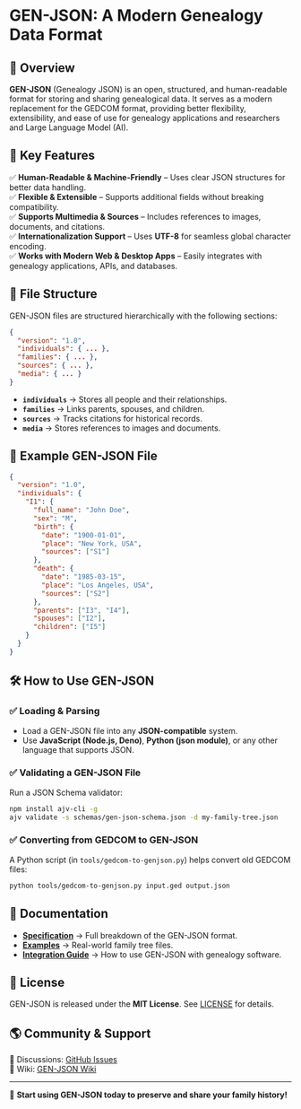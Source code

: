 # GEN-JSON: A Modern Genealogy Data Format

## 🌳 Overview
**GEN-JSON** (Genealogy JSON) is an open, structured, and human-readable format for storing and sharing genealogical data. It serves as a modern replacement for the GEDCOM format, providing better flexibility, extensibility, and ease of use for genealogy applications and researchers and Large Language Model (AI).

## 🔹 Key Features
✅ **Human-Readable & Machine-Friendly** – Uses clear JSON structures for better data handling.  
✅ **Flexible & Extensible** – Supports additional fields without breaking compatibility.  
✅ **Supports Multimedia & Sources** – Includes references to images, documents, and citations.  
✅ **Internationalization Support** – Uses **UTF-8** for seamless global character encoding.  
✅ **Works with Modern Web & Desktop Apps** – Easily integrates with genealogy applications, APIs, and databases.

## 📂 File Structure
GEN-JSON files are structured hierarchically with the following sections:

```json
{
  "version": "1.0",
  "individuals": { ... },
  "families": { ... },
  "sources": { ... },
  "media": { ... }
}
```

- **`individuals`** → Stores all people and their relationships.
- **`families`** → Links parents, spouses, and children.
- **`sources`** → Tracks citations for historical records.
- **`media`** → Stores references to images and documents.

## 📌 Example GEN-JSON File
```json
{
  "version": "1.0",
  "individuals": {
    "I1": {
      "full_name": "John Doe",
      "sex": "M",
      "birth": {
        "date": "1900-01-01",
        "place": "New York, USA",
        "sources": ["S1"]
      },
      "death": {
        "date": "1985-03-15",
        "place": "Los Angeles, USA",
        "sources": ["S2"]
      },
      "parents": ["I3", "I4"],
      "spouses": ["I2"],
      "children": ["I5"]
    }
  }
}
```

## 🛠 How to Use GEN-JSON
### ✅ **Loading & Parsing**
- Load a GEN-JSON file into any **JSON-compatible** system.
- Use **JavaScript (Node.js, Deno)**, **Python (json module)**, or any other language that supports JSON.

### ✅ **Validating a GEN-JSON File**
Run a JSON Schema validator:
```sh
npm install ajv-cli -g
ajv validate -s schemas/gen-json-schema.json -d my-family-tree.json
```

### ✅ **Converting from GEDCOM to GEN-JSON**
A Python script (in `tools/gedcom-to-genjson.py`) helps convert old GEDCOM files:
```sh
python tools/gedcom-to-genjson.py input.ged output.json
```

## 📖 Documentation
- **[Specification](SPECIFICATION.md)** → Full breakdown of the GEN-JSON format.
- **[Examples](examples/)** → Real-world family tree files.
- **[Integration Guide](docs/integration.md)** → How to use GEN-JSON with genealogy software.

## 📜 License
GEN-JSON is released under the **MIT License**. See [LICENSE](LICENSE) for details.

## 🌎 Community & Support
📢 Discussions: [GitHub Issues](https://github.com/matula/gen-json-spec/issues)  
📖 Wiki: [GEN-JSON Wiki](https://github.com/matula/gen-json-spec/wiki)

---
🚀 **Start using GEN-JSON today to preserve and share your family history!**
